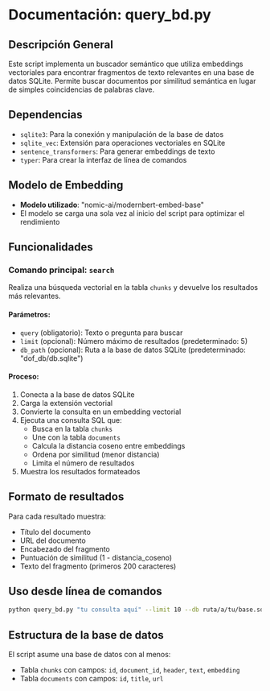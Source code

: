 # Documentación: query_bd.py

## Descripción General
Este script implementa un buscador semántico que utiliza embeddings vectoriales para encontrar fragmentos de texto relevantes en una base de datos SQLite. Permite buscar documentos por similitud semántica en lugar de simples coincidencias de palabras clave.

## Dependencias
- `sqlite3`: Para la conexión y manipulación de la base de datos
- `sqlite_vec`: Extensión para operaciones vectoriales en SQLite
- `sentence_transformers`: Para generar embeddings de texto
- `typer`: Para crear la interfaz de línea de comandos

## Modelo de Embedding
- **Modelo utilizado**: "nomic-ai/modernbert-embed-base"
- El modelo se carga una sola vez al inicio del script para optimizar el rendimiento

## Funcionalidades

### Comando principal: `search`
Realiza una búsqueda vectorial en la tabla `chunks` y devuelve los resultados más relevantes.

#### Parámetros:
- `query` (obligatorio): Texto o pregunta para buscar
- `limit` (opcional): Número máximo de resultados (predeterminado: 5)
- `db_path` (opcional): Ruta a la base de datos SQLite (predeterminado: "dof_db/db.sqlite")

#### Proceso:
1. Conecta a la base de datos SQLite
2. Carga la extensión vectorial
3. Convierte la consulta en un embedding vectorial
4. Ejecuta una consulta SQL que:
   - Busca en la tabla `chunks`
   - Une con la tabla `documents`
   - Calcula la distancia coseno entre embeddings
   - Ordena por similitud (menor distancia)
   - Limita el número de resultados
5. Muestra los resultados formateados

## Formato de resultados
Para cada resultado muestra:
- Título del documento
- URL del documento
- Encabezado del fragmento
- Puntuación de similitud (1 - distancia_coseno)
- Texto del fragmento (primeros 200 caracteres)

## Uso desde línea de comandos
```bash
python query_bd.py "tu consulta aquí" --limit 10 --db ruta/a/tu/base.sqlite
```

## Estructura de la base de datos
El script asume una base de datos con al menos:
- Tabla `chunks` con campos: `id`, `document_id`, `header`, `text`, `embedding`
- Tabla `documents` con campos: `id`, `title`, `url`